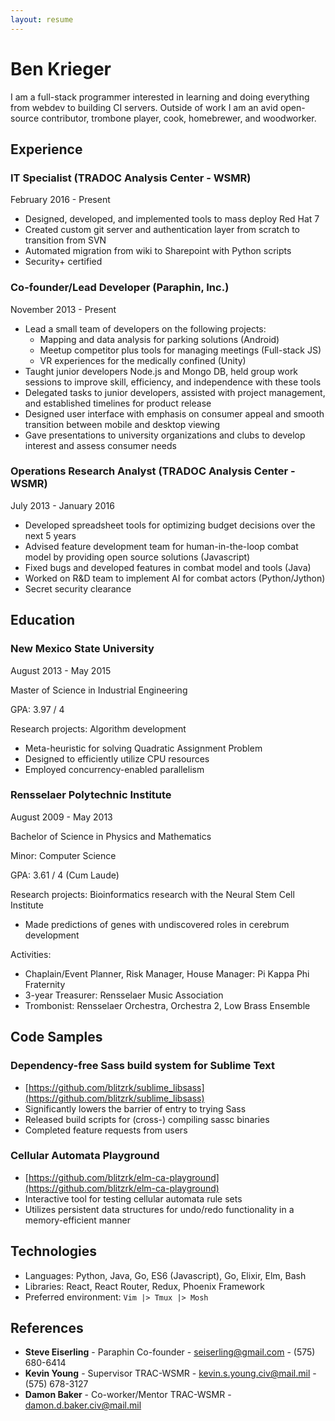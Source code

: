 ```yaml
---
layout: resume
---
```


# Ben Krieger

I am a full-stack programmer interested in learning and doing everything from
webdev to building CI servers. Outside of work I am an avid open-source 
contributor, trombone player, cook, homebrewer, and woodworker.

## Experience

### IT Specialist (TRADOC Analysis Center - WSMR)

February 2016 - Present

* Designed, developed, and implemented tools to mass deploy Red Hat 7
* Created custom git server and authentication layer from scratch to transition from SVN
* Automated migration from wiki to Sharepoint with Python scripts
* Security+ certified

### Co-founder/Lead Developer (Paraphin, Inc.)

November 2013 - Present

* Lead a small team of developers on the following projects:
    * Mapping and data analysis for parking solutions (Android)
    * Meetup competitor plus tools for managing meetings (Full-stack JS)
    * VR experiences for the medically confined (Unity)
* Taught junior developers Node.js and Mongo DB, held group work sessions to improve skill, efficiency, and independence with these tools 
* Delegated tasks to junior developers, assisted with project management, and established timelines for product release
* Designed user interface with emphasis on consumer appeal and smooth transition between mobile and desktop viewing
* Gave presentations to university organizations and clubs to develop interest and assess consumer needs


### Operations Research Analyst (TRADOC Analysis Center - WSMR)

July 2013 - January 2016

* Developed spreadsheet tools for optimizing budget decisions over the next 5 years
* Advised feature development team for human-in-the-loop combat model by providing open source solutions (Javascript)
* Fixed bugs and developed features in combat model and tools (Java)
* Worked on R&D team to implement AI for combat actors (Python/Jython)
* Secret security clearance

## Education

### New Mexico State University

August 2013 - May 2015

Master of Science in Industrial Engineering

GPA: 3.97 / 4

Research projects: Algorithm development

* Meta-heuristic for solving Quadratic Assignment Problem
* Designed to efficiently utilize CPU resources
* Employed concurrency-enabled parallelism

### Rensselaer Polytechnic Institute

August 2009 - May 2013

Bachelor of Science in Physics and Mathematics

Minor: Computer Science

GPA: 3.61 / 4 (Cum Laude)

Research projects: Bioinformatics research with the Neural Stem Cell Institute

* Made predictions of genes with undiscovered roles in cerebrum development

Activities:

* Chaplain/Event Planner, Risk Manager, House Manager: Pi Kappa Phi Fraternity
* 3-year Treasurer: Rensselaer Music Association
* Trombonist: Rensselaer Orchestra, Orchestra 2, Low Brass Ensemble

## Code Samples

### Dependency-free Sass build system for Sublime Text

* [https://github.com/blitzrk/sublime_libsass](https://github.com/blitzrk/sublime_libsass)
* Significantly lowers the barrier of entry to trying Sass
* Released build scripts for (cross-) compiling sassc binaries
* Completed feature requests from users

### Cellular Automata Playground

* [https://github.com/blitzrk/elm-ca-playground](https://github.com/blitzrk/elm-ca-playground)
* Interactive tool for testing cellular automata rule sets
* Utilizes persistent data structures for undo/redo functionality in a memory-efficient manner

## Technologies

* Languages: Python, Java, Go, ES6 (Javascript), Go, Elixir, Elm, Bash
* Libraries: React, React Router, Redux, Phoenix Framework
* Preferred environment: `Vim |> Tmux |> Mosh`

## References

* **Steve Eiserling** - Paraphin Co-founder - seiserling@gmail.com - (575) 680-6414
* **Kevin Young** - Supervisor TRAC-WSMR - kevin.s.young.civ@mail.mil - (575) 678-3127
* **Damon Baker** - Co-worker/Mentor TRAC-WSMR - damon.d.baker.civ@mail.mil

&nbsp;
